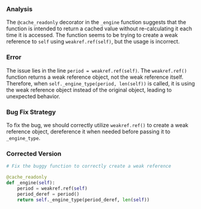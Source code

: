 ### Analysis
The `@cache_readonly` decorator in the `_engine` function suggests that the function is intended to return a cached value without re-calculating it each time it is accessed. The function seems to be trying to create a weak reference to `self` using `weakref.ref(self)`, but the usage is incorrect.

### Error
The issue lies in the line `period = weakref.ref(self)`. The `weakref.ref()` function returns a weak reference object, not the weak reference itself. Therefore, when `self._engine_type(period, len(self))` is called, it is using the weak reference object instead of the original object, leading to unexpected behavior.

### Bug Fix Strategy
To fix the bug, we should correctly utilize `weakref.ref()` to create a weak reference object, dereference it when needed before passing it to `_engine_type`.

### Corrected Version
```python
# Fix the buggy function to correctly create a weak reference

@cache_readonly
def _engine(self):
    period = weakref.ref(self)
    period_deref = period()
    return self._engine_type(period_deref, len(self))
```